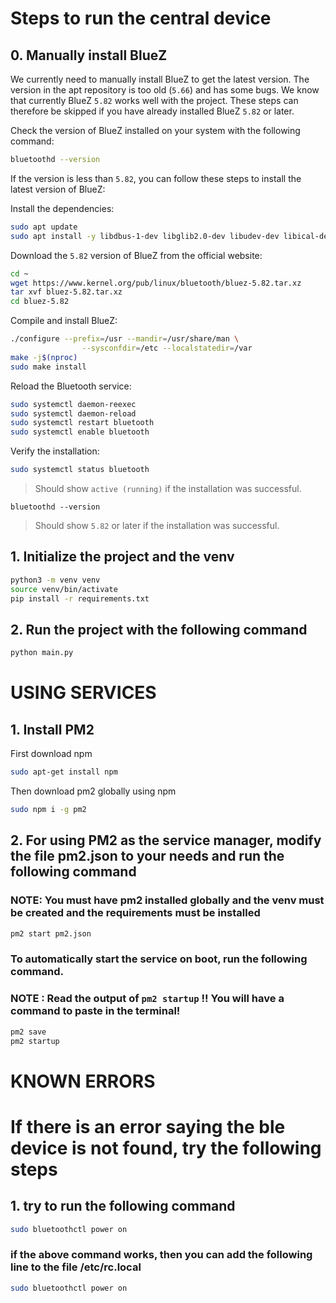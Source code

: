 # Steps to run the central device

## 0. Manually install BlueZ
We currently need to manually install BlueZ to get the latest version. The version in the apt repository is too old (`5.66`) and has some bugs.
We know that currently BlueZ `5.82` works well with the project. These steps can therefore be skipped if you have already installed BlueZ `5.82` or later.

Check the version of BlueZ installed on your system with the following command:

```bash
bluetoothd --version
```

If the version is less than `5.82`, you can follow these steps to install the latest version of BlueZ:

Install the dependencies:
```bash
sudo apt update
sudo apt install -y libdbus-1-dev libglib2.0-dev libudev-dev libical-dev libreadline-dev libusb-dev
```

Download the `5.82` version of BlueZ from the official website:
```bash
cd ~
wget https://www.kernel.org/pub/linux/bluetooth/bluez-5.82.tar.xz
tar xvf bluez-5.82.tar.xz
cd bluez-5.82
```

Compile and install BlueZ:
```bash
./configure --prefix=/usr --mandir=/usr/share/man \
				--sysconfdir=/etc --localstatedir=/var
make -j$(nproc)
sudo make install
```

Reload the Bluetooth service:
```bash
sudo systemctl daemon-reexec
sudo systemctl daemon-reload
sudo systemctl restart bluetooth
sudo systemctl enable bluetooth
```

Verify the installation:
```bash
sudo systemctl status bluetooth
```
> Should show `active (running)` if the installation was successful.

```
bluetoothd --version
```
> Should show `5.82` or later if the installation was successful.


## 1. Initialize the project and the venv

```bash
python3 -m venv venv
source venv/bin/activate
pip install -r requirements.txt
```

## 2. Run the project with the following command

```bash
python main.py
```


# USING SERVICES

## 1. Install PM2

First download npm
```bash
sudo apt-get install npm
```

Then download pm2 globally using npm
```bash
sudo npm i -g pm2
```

## 2. For using PM2 as the service manager, modify the file pm2.json to your needs and run the following command
### NOTE: You must have pm2 installed globally and the venv must be created and the requirements must be installed

```bash
pm2 start pm2.json
```

### To automatically start the service on boot, run the following command.
### NOTE : Read the output of `pm2 startup` !! You will have a command to paste in the terminal!

```bash
pm2 save
pm2 startup
```

# KNOWN ERRORS

# If there is an error saying the ble device is not found, try the following steps

## 1. try to run the following command

```bash
sudo bluetoothctl power on
```

### if the above command works, then you can add the following line to the file /etc/rc.local

```bash
sudo bluetoothctl power on
```
